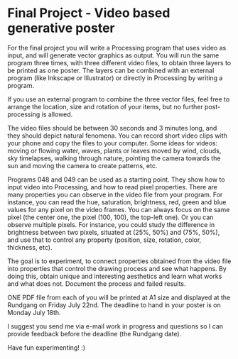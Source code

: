 # Final Project - Video based generative poster

For the final project you will write a Processing program that uses video as input, and will generate vector graphics as output. You will run the same program three times, with three different video files, to obtain three layers to be printed as one poster. The layers can be combined with an external program (like Inkscape or Illustrator) or directly in Processing by writing a program.

If you use an external program to combine the three vector files, feel free to
arrange the location, size and rotation of your items, but no further
post-processing is allowed.

The video files should be between 30 seconds and 3 minutes long, and they should depict natural fenomena. You can record short video clips with your phone and copy the files to your computer. Some ideas for videos: moving or flowing water, waves, plants or leaves moved by wind, clouds, sky timelapses, walking through nature, pointing the camera towards the sun and moving the camera to create patterns, etc.

Programs 048 and 049 can be used as a starting point. They show how to input video into Processing, and how to read pixel properties. There are many properties you can observe in the video file from your program. For instance, you can read the hue, saturation, brightness, red, green and blue values for any pixel on the video frames. You can always focus on the same pixel (the center one, the pixel (100, 100), the top-left one). Or you can observe multiple pixels. For instance, you could study the difference in brightness between two pixels, situated at (25%, 50%) and (75%, 50%), and use that to control any property (position, size, rotation, color, thickness, etc).

The goal is to experiment, to connect properties obtained from the video file into properties that control the drawing process and see what happens. By doing this, obtain unique and interesting aesthetics and learn what works and what does not. Document the process and failed results.

ONE PDF file from each of you will be printed at A1 size and displayed at the Rundgang on Friday July 22nd. The deadline to hand in your poster is on Monday July 18th.

I suggest you send me via e-mail work in progress and questions so I can provide feedback before the deadline (the Rundgang date).

Have fun experimenting! :)
